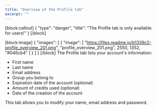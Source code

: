 ```yaml
---
title: "Overview of the Profile tab"
excerpt: ""
---
```

[block:callout]
{
  "type": "danger",
  "title": "The Profile tab is only available for users!"
}
[/block]

[block:image]
{
  "images": [
    {
      "image": [
        "https://files.readme.io/b1339c2-profile_overview_201.png",
        "profile_overview_201.png",
        2550,
        1352,
        "#046cb4"
      ]
    }
  ]
}
[/block]
The Profile tab lists your account's information:
* First name
* Last name
* Email address
* Group you belong to
* Expiration date of the account (optional)
* Amount of credits used (optional)
* Date of the creation of the account

This tab allows you to modify your name, email address and password.